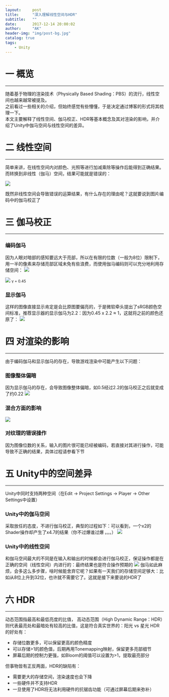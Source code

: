 ```yaml
---
layout:     post
title:      "深入理解线性空间与HDR"
subtitle:   ""
date:       2017-12-14 20:00:02
author:     "AK"
header-img: "img/post-bg.jpg"
catalog: true
tags:
    - Unity
---
```


# 一 概览
---
随着基于物理的渲染技术（Physically Based Shading：PBS）的流行，线性空间也越来越常被提及。   
之前看过一些相关的介绍，但始终感觉有些懵懂，于是决定通过博客的形式将其梳理一下。  
本文主要解释了线性空间、伽马校正、HDR等基本概念及其对渲染的影响，并介绍了Unity中伽马空间与线性空间的差异。

# 二 线性空间
---
简单来讲，在线性空间内对颜色、光照等进行加减乘除等操作后能得到正确结果。  
而转换到非线性（伽马）空间，结果可能就是错误的：

![](/img/in-post/linear-space-and-hdr/pic1.png)
<small class="img-hint"></small>

既然非线性空间会导致错误的运算结果，有什么存在的理由呢？这就要说到图片编码中的伽马校正了

# 三 伽马校正
---

### 编码伽马
因为人眼对暗部的感知要远大于亮部，所以在有限的位数（一般为8位）限制下，用一半的像素来存储亮部区域未免有些浪费，而使用伽马编码则可以充分地利用存储空间：
![](/img/in-post/linear-space-and-hdr/pic2.png)
<small class="img-hint"></small>

![](/img/in-post/linear-space-and-hdr/pic3.png)
<small class="img-hint">γ = 0.45</small>

### 显示伽马
这样的图像直接显示肯定是会比原图要偏亮的，于是微软牵头提出了sRGB颜色空间标准，推荐显示器的显示伽马为2.2：因为0.45 x 2.2 ≈ 1，这就将之前的颜色还原了：
![](/img/in-post/linear-space-and-hdr/pic4.png)
<small class="img-hint"></small>

# 四 对渲染的影响
---
由于编码伽马和显示伽马的存在，导致游戏渲染中可能产生以下问题：
### 图像整体偏暗
因为显示伽马的存在，会导致图像整体偏暗，如0.5经过2.2的伽马校正之后就变成了约0.22
![](/img/in-post/linear-space-and-hdr/pic5.png)
<small class="img-hint"></small>

### 混合方面的影响
![](/img/in-post/linear-space-and-hdr/pic6.png)
<small class="img-hint"></small>

### 对纹理的错误操作
因为图像位数的关系，输入的图片很可能已经被编码，若直接对其进行操作，可能导致不正确的结果，具体过程请参看下节

# 五 Unity中的空间差异
---
Unity中同时支持两种空间（在Edit -> Project Settings -> Player -> Other Settings中设置）
### Unity中的伽马空间
采取放任的态度，不进行伽马校正，典型的过程如下：可以看到，一个x2的Shader操作却产生了x4.7的结果（你不过爆谁过爆 。。。）
![](/img/in-post/linear-space-and-hdr/pic7.png)
<small class="img-hint"></small>
### Unity中的线性空间
和伽马空间最大的不同是在输入和输出的时候都会进行伽马校正，保证操作都是在正确的空间（线性空间）内进行的：最终结果也是符合操作预期的
![](/img/in-post/linear-space-and-hdr/pic8.png)
<small class="img-hint"></small>
伽马如此麻烦，会多这么多步骤，啥时候能舍弃它呢？如果有一天我们的存储空间足够大：比如从8位上升到32位，也许就不需要它了。这就是接下来要说的HDR了

# 六 HDR
---
动态范围指最高和最低亮度的比值， 高动态范围（High Dynamic Range：HDR）则代表最亮处和最暗处有较高的比值，这是符合真实世界的：阳光 vs 星光
HDR的好处有：
- 存储位数更多，可以保留更高的颜色精度
- 可以存储>1的颜色值，后期再用Tonemapping映射，保留更多亮部细节
- 屏幕后期的控制力更强，如Bloom的阈值可以设置为>1，提取最亮部分

但事物皆有正反两面，HDR的缺陷有：
- 需要更大的存储空间，渲染速度也会下降
- 一些硬件并不支持HDR
- 一旦使用了HDR将无法利用硬件的抗锯齿功能（可通过屏幕后期来弥补）



